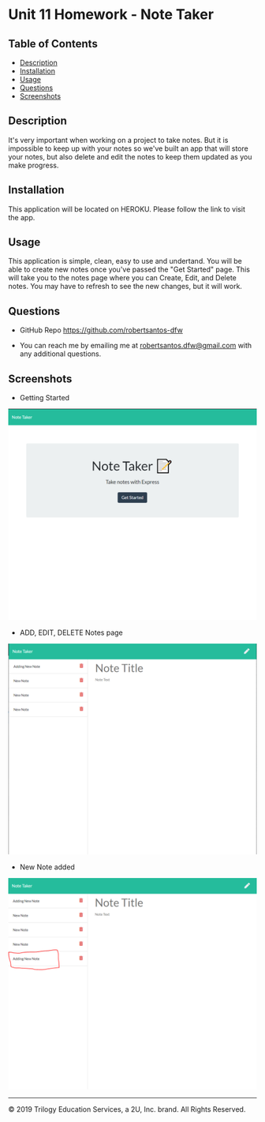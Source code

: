 # Unit 11 Homework - Note Taker

## Table of Contents

* [Description](#description)
* [Installation](#installation)
* [Usage](#usage)
* [Questions](#questions)
* [Screenshots](#screenshots)

## Description 

It's very important when working on a project to take notes. But it is impossible to keep up with your notes so we've built an app that will store your notes, but also delete and edit the notes to keep them updated as you make progress.

## Installation

This application will be located on HEROKU. Please follow the link to visit the app.



## Usage 

This application is simple, clean, easy to use and undertand. You will be able to create new notes once you've passed the "Get Started" page. This will take you to the notes page where you can Create, Edit, and Delete notes. You may have to refresh to see the new changes, but it will work.


## Questions

* GitHub Repo https://github.com/robertsantos-dfw

* You can reach me by emailing me at robertsantos.dfw@gmail.com with any additional questions.

## Screenshots

* Getting Started

![Getting Started](/assets/screenshot01.png)

* ADD, EDIT, DELETE Notes page

![Answer Questions](/assets/screenshot02.png)

* New Note added

![Preview HTML File](/assets/screenshot03.png)

---
© 2019 Trilogy Education Services, a 2U, Inc. brand. All Rights Reserved.
